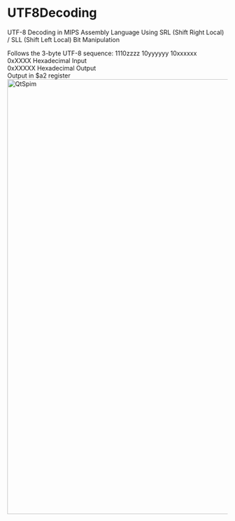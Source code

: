# UTF8Decoding
UTF-8 Decoding in MIPS Assembly Language Using SRL (Shift Right Local) / SLL (Shift Left Local) Bit Manipulation

Follows the 3-byte UTF-8 sequence: 1110zzzz 10yyyyyy 10xxxxxx  
0xXXXX Hexadecimal Input  
0xXXXXX Hexadecimal Output  
Output in $a2 register
<img width="995" alt="QtSpim" src="https://github.com/SamChenYu/UTF-8Decoding/assets/150127006/adc3bde1-2a5f-4bf6-a8be-9f8044708e7b">
